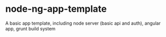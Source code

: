 node-ng-app-template
====================

A basic app template, including node server (basic api and auth), angular app, grunt build system
